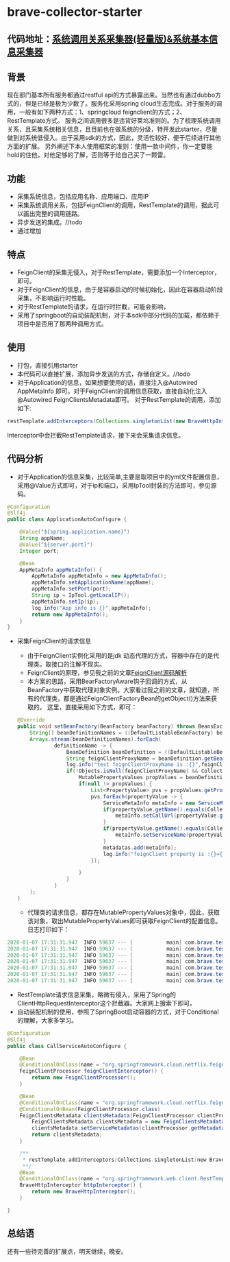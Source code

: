 # brave-collector-starter
## 代码地址：[系统调用关系采集器(轻量版)&系统基本信息采集器]()
## 背景
现在部门基本所有服务都通过restful api的方式暴露出来。当然也有通过dubbo方式的，但是已经是极为少数了。服务化采用spring cloud生态完成。对于服务的调用，一般有如下两种方式：1、springcloud feignclient的方式；2、RestTemplate方式。
服务之间调用很多是违背好莱坞准则的。为了梳理系统调用关系，且采集系统相关信息，且目前也在做系统的分级，特开发此starter，尽量做到对系统低侵入。由于采用sdk的方式，因此，灵活性较好，便于后续进行其他方面的扩展。
另外阐述下本人使用框架的准则：使用一款中间件，你一定要能hold的住他，对他足够的了解，否则等于给自己买了一颗雷。

## 功能
* 采集系统信息，包括应用名称、应用端口、应用IP
* 采集系统调用关系，包括FeignClient的调用，RestTemplate的调用，据此可以画出完整的调用链路。
* 异步发送的集成。//todo
* 通过增加

## 特点
* FeignClient的采集无侵入，对于RestTemplate，需要添加一个Interceptor，即可。
* 对于FeignClient的信息，由于是容器启动的时候初始化，因此在容器启动阶段采集，不影响运行时性能。
* 对于RestTemplate的请求，在运行时拦截，可能会影响，
* 采用了springboot的自动装配机制，对于本sdk中部分代码的加载，都依赖于项目中是否用了那两种调用方式。

## 使用
* 打包，直接引用starter
* 本代码可以直接扩展，添加异步发送的方式，存储自定义。//todo
* 对于Application的信息，如果想要使用的话，直接注入@Autowired AppMetaInfo 即可。对于FeignClient的调用信息获取，直接自动化注入@Autowired FeignClientsMetadata即可。
对于RestTemplate的调用，添加如下:
```java
restTemplate.addInterceptors(Collections.singletonList(new BraveHttpInterceptor()));
```
Interceptor中会拦截RestTemplate请求，接下来会采集请求信息。

## 代码分析
* 对于Application的信息采集，比较简单,主要是取项目中的yml文件配置信息，采用@Value方式即可，对于ip和端口，采用IpTool封装的方法即可，参见源码。
```java
@Configuration
@Slf4j
public class ApplicationAutoConfigure {

	@Value("${spring.application.name}")
	String appName;
	@Value("${server.port}")
	Integer port;

	@Bean
	AppMetaInfo appMetaInfo() {
		AppMetaInfo appMetaInfo = new AppMetaInfo();
		appMetaInfo.setApplicationName(appName);
		appMetaInfo.setPort(port);
		String ip = IpTool.getLocalIP();
		appMetaInfo.setIp(ip);
		log.info("App info is {}",appMetaInfo);
		return new AppMetaInfo();
	}
}
```

* 采集FeignClient的请求信息
	* 由于FeignClient实例化采用的是jdk 动态代理的方式，容器中存在的是代理类。取接口的注解不现实。
	* FeignClient的原理，参见我之前的文章[FeignClient源码解析](https://zhangjun075.github.io/passages/springcloud-feign/)
	* 本方案的思路，采用BearFactoryAware钩子回调的方式，从BeanFactory中获取代理对象实例。大家看过我之前的文章，就知道，所有的代理类，都是通过FeignClientFactoryBean的getObject()方法来获取的。
	这里，直接采用如下方式，即可：
	
	```java
	@Override
	public void setBeanFactory(BeanFactory beanFactory) throws BeansException {
		String[] beanDefinitionNames = ((DefaultListableBeanFactory) beanFactory).getBeanDefinitionNames();
		Arrays.stream(beanDefinitionNames).forEach(
				definitionName -> {
					BeanDefinition beanDefinition = ((DefaultListableBeanFactory) beanFactory).getBeanDefinition(definitionName);
					String feignClientProxyName = beanDefinition.getBeanClassName();
					log.info("test feignClientProxyName is :{}",feignClientProxyName);
					if(!Objects.isNull(feignClientProxyName) && CollectorInstant.FEIGN_CLIENT_FACTORY_BEAN.equals(feignClientProxyName)) {
						MutablePropertyValues propValues = beanDefinition.getPropertyValues();
						if(null != propValues) {
							List<PropertyValue> pvs = propValues.getPropertyValueList();
							pvs.forEach(propertyValue -> {
								ServiceMetaInfo metaInfo = new ServiceMetaInfo();
								if(propertyValue.getName().equals(CollectorInstant.FEIGN_CLIENT_SERVICE_URL)) {
									metaInfo.setCallUrl(propertyValue.getValue().toString());
								}
								if(propertyValue.getName().equals(CollectorInstant.FEIGN_CLIENT_SERVICE_NAME)) {
									metaInfo.setServiceName(propertyValue.getValue().toString());
								}
								metadatas.add(metaInfo);
								log.info("feignClient property is :{}={}",propertyValue,propertyValue.getValue());
							});

						}
					}
				}
		);
	}
	```

	* 代理类的请求信息，都存在MutablePropertyValues对象中，因此，获取该对象，取出MutablePropertyValues即可获取FeignClient的配置信息。
日志打印如下：
	
```java
2020-01-07 17:31:31.947  INFO 59637 --- [           main] com.brave.test.BeanFactoryAwareTest      : feignClient property is :bean property 'url'=
2020-01-07 17:31:31.947  INFO 59637 --- [           main] com.brave.test.BeanFactoryAwareTest      : feignClient property is :bean property 'path'=
2020-01-07 17:31:31.947  INFO 59637 --- [           main] com.brave.test.BeanFactoryAwareTest      : feignClient property is :bean property 'name'=eureka-client2
2020-01-07 17:31:31.947  INFO 59637 --- [           main] com.brave.test.BeanFactoryAwareTest      : feignClient property is :bean property 'type'=com.brave.client.DemoClient
2020-01-07 17:31:31.947  INFO 59637 --- [           main] com.brave.test.BeanFactoryAwareTest      : feignClient property is :bean property 'decode404'=false
2020-01-07 17:31:31.947  INFO 59637 --- [           main] com.brave.test.BeanFactoryAwareTest      : feignClient property is :bean property 'fallback'=void
2020-01-07 17:31:31.947  INFO 59637 --- [           main] com.brave.test.BeanFactoryAwareTest      : feignClient property is :bean property 'fallbackFactory'=void
```

* RestTemplate请求信息采集，略微有侵入，采用了Spring的ClientHttpRequestInterceptor这个拦截器。大家网上搜索下即可。
* 自动装配机制的使用，参照了SpringBoot启动容器的方式，对于Conditional的理解，大家多学习。
```java
@Configuration
@Slf4j
public class CallServiceAutoConfigure {

	@Bean
	@ConditionalOnClass(name = "org.springframework.cloud.netflix.feign.FeignClient")
	FeignClientProcessor feignClientInterceptor() {
		return new FeignClientProcessor();
	}

	@Bean
	@ConditionalOnClass(name = "org.springframework.cloud.netflix.feign.FeignClient")
	@ConditionalOnBean(FeignClientProcessor.class)
	FeignClientsMetadata clientsMetadata(FeignClientProcessor clientProcessor) {
		FeignClientsMetadata clientsMetadata = new FeignClientsMetadata();
		clientsMetadata.setServiceMetadatas(clientProcessor.getMetadatas());
		return clientsMetadata;
	}

	/**
	 * restTemplate.addInterceptors(Collections.singletonList(new BraveHttpInterceptor()))
	 **/
	@Bean
	@ConditionalOnClass(name = "org.springframework.web.client.RestTemplate")
	BraveHttpInterceptor httpInterceptor() {
		return new BraveHttpInterceptor();
	}

}
```
## 总结语
还有一些待完善的扩展点，明天继续，晚安。


